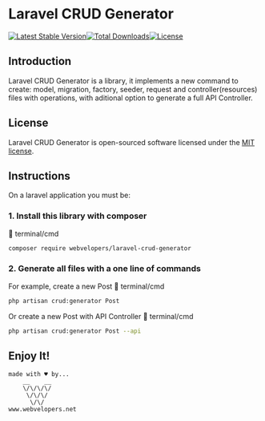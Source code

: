 # Laravel CRUD Generator
[![Latest Stable Version](https://poser.pugx.org/webvelopers/laravel-crud-generator/v)](//packagist.org/packages/webvelopers/laravel-crud-generator)[![Total Downloads](https://poser.pugx.org/webvelopers/laravel-crud-generator/downloads)](//packagist.org/packages/webvelopers/laravel-crud-generator)[![License](https://poser.pugx.org/webvelopers/laravel-crud-generator/license)](//packagist.org/packages/webvelopers/laravel-crud-generator)

## Introduction
Laravel CRUD Generator is a library, it implements a new command to create: model, migration, factory, seeder, request and controller(resources) files with operations, with aditional option to generate a full API Controller.

## License
Laravel CRUD Generator is open-sourced software licensed under the [MIT license](LICENSE).

## Instructions
On a laravel application you must be:

### 1. Install this library with composer
🔳 terminal/cmd
```bash
composer require webvelopers/laravel-crud-generator
```

### 2. Generate all files with a one line of commands
For example, create a new Post
🔳 terminal/cmd
```bash
php artisan crud:generator Post
```

Or create a new Post with API Controller
🔳 terminal/cmd
```bash
php artisan crud:generator Post --api
```

## Enjoy It!
```
made with ♥ by...
    __    __
    \/\/\/\/
     \/\/\/
      \/\/
www.webvelopers.net
```
